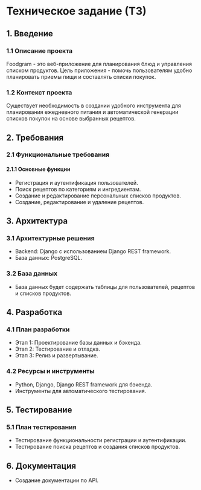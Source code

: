# Техническое задание (ТЗ)

## 1. Введение

### 1.1 Описание проекта

Foodgram - это веб-приложение для планирования блюд и управления списком продуктов. Цель приложения - помочь пользователям удобно планировать приемы пищи и составлять списки покупок.

### 1.2 Контекст проекта

Существует необходимость в создании удобного инструмента для планирования ежедневного питания и автоматической генерации списков покупок на основе выбранных рецептов.

## 2. Требования

### 2.1 Функциональные требования

#### 2.1.1 Основные функции

- Регистрация и аутентификация пользователей.
- Поиск рецептов по категориям и ингредиентам.
- Создание и редактирование персональных списков продуктов.
- Создание, редактирование и удаление рецептов.

## 3. Архитектура

### 3.1 Архитектурные решения

- Backend: Django с использованием Django REST framework.
- База данных: PostgreSQL.

### 3.2 База данных

- База данных будет содержать таблицы для пользователей, рецептов и списков продуктов.

## 4. Разработка

### 4.1 План разработки

- Этап 1: Проектирование базы данных и бэкенда.
- Этап 2: Тестирование и отладка.
- Этап 3: Релиз и развертывание.

### 4.2 Ресурсы и инструменты

- Python, Django, Django REST framework для бэкенда.
- Инструменты для автоматического тестирования.

## 5. Тестирование

### 5.1 План тестирования

- Тестирование функциональности регистрации и аутентификации.
- Тестирование поиска рецептов и создания списков продуктов.

## 6. Документация

- Создание документации по API.
